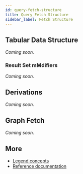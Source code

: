 ```yaml
---
id: query-fetch-structure
title: Query Fetch Structure
sidebar_label: Fetch Structure
---
```


## Tabular Data Structure

_Coming soon._

### Result Set mMdifiers

_Coming soon._

## Derivations

_Coming soon._

## Graph Fetch

_Coming soon._

## More
- [Legend concepts](../overview/legend-glossary.md)
- [Reference documentation](../reference/legend-language)